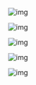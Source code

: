 <div class="r-stack">

![img](https://s2.loli.net/2023/04/22/fP1BbUDu29qJOAn.png) <!-- .element: class="fragment fade-out" -->

![img](https://s2.loli.net/2023/04/22/H2wiABZmFXoSc3h.png) <!-- .element: class="fragment fade-in" -->

![img](https://s2.loli.net/2023/04/22/tPlQVZDGUoarbM9.png) <!-- .element: class="fragment fade-in" -->

![img](https://s2.loli.net/2023/04/23/Hiv98czohDORWTJ.png) <!-- .element: class="fragment fade-in" -->

![img](https://s2.loli.net/2023/04/22/ODPfC6UbdIsH7GN.png) <!-- .element: class="fragment fade-in" -->

</div>